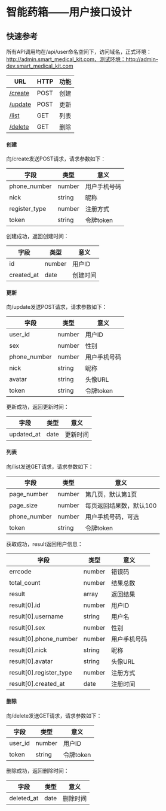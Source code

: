 智能药箱——用户接口设计
==========

快速参考
--------
所有API调用均在/api/user命名空间下，访问域名，正式环境：http://admin.smart_medical_kit.com，测试环境：http://admin-dev.smart_medical_kit.com

URL|HTTP|功能
---|----|----
[/create](#创建)|POST|创建
[/update](#更新)|POST|更新
[/list](#列表)|GET|列表
[/delete](#删除)|GET|删除

#### 创建
向/create发送POST请求，请求参数如下：

字段|类型|意义
----|----|----
phone_number|number|用户手机号码
nick|string|昵称
register_type|number|注册方式
token|string|令牌token

创建成功，返回创建时间：

字段|类型|意义
----|----|----
id|number|用户ID
created_at|date|创建时间

#### 更新
向/update发送POST请求，请求参数如下：

字段|类型|意义
----|----|----
user_id|number|用户ID
sex|number|性别
phone_number|number|用户手机号码
nick|string|昵称
avatar|string|头像URL
token|string|令牌token

更新成功，返回更新时间：

字段|类型|意义
----|----|----
updated_at|date|更新时间

#### 列表
向/list发送GET请求，请求参数如下：

字段|类型|意义
----|----|----
page_number|number|第几页，默认第1页
page_size|number|每页返回结果数，默认100
phone_number|number|用户手机号码，可选
token|string|令牌token

获取成功，result返回用户信息：

字段|类型|意义
----|----|----
errcode|number|错误码
total_count|number|结果总数
result|array|返回结果
result[0].id|number|用户ID
result[0].username|string|用户名
result[0].sex|number|性别
result[0].phone_number|number|用户手机号码
result[0].nick|string|昵称
result[0].avatar|string|头像URL
result[0].register_type|number|注册方式
result[0].created_at|date|注册时间

#### 删除
向/delete发送GET请求，请求参数如下：

字段|类型|意义
----|----|----
user_id|number|用户ID
token|string|令牌token

删除成功，返回删除时间：

字段|类型|意义
----|----|----
deleted_at|date|删除时间
